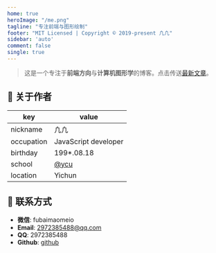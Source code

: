 ```yaml
---
home: true
heroImage: "/me.png"
tagline: "专注前端与图形绘制"
footer: "MIT Licensed | Copyright © 2019-present 凢凢"
sidebar: 'auto'
comment: false
single: true
---
```


<div align="center" class="show-in-github">
  <img src="https://fubaimaomei.com/me.png">
  <br/><br/>
</div>

<div align="center" class="show-in-github">
  <a href="https://fubaimaomei.com/"> <img src="https://img.shields.io/badge/online-阅读-success.svg?style=popout-square"></a>
 <br/><br/>
</div>

> 这是一个专注于**前端方向**与**计算机图形学**的博客。点击传送[最新文章](https://fubaimaomei.com/guide/)。

## 🐩 关于作者

| key      | value                                                     |
| -------- | --------------------------------------------------------- |
| nickname | 凢凢                                                      |
| occupation | JavaScript developer |
| birthday | 199*.08.18                                                |
| school   | [@ycu](http://www.jxycu.edu.cn/)                           |
| location | Yichun |

## 🐶 联系方式

- **微信**: fubaimaomeio
- **Email**: 2972385488@qq.com
- **QQ**: 2972385488
- **Github**: [github](https://github.com/fubaimaomei)

<style scoped>
main ul {
  line-height: 2.5;
}

.show-in-github {
  display: none;
}
</style>